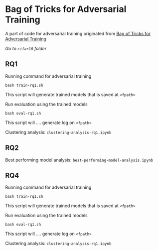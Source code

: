 # Bag of Tricks for Adversarial Training
A part of code for adversarial training originated from [Bag of Tricks for Adversarial Training](https://arxiv.org/abs/2010.00467) 


*Go to `cifar10` folder*


## RQ1

Running command for adversarial training
```
bash train-rq1.sh
```
This script will generate trained models that is saved at `<fpath>`

Run evaluation using the trained models
```
bash eval-rq1.sh
```
This script will .... generate log on `<fpath>`

Clustering analysis: `clustering-analysis-rq1.ipynb`


## RQ2

Best performing model analysis: `best-performing-model-analysis.ipynb`


## RQ4

Running command for adversarial training
```
bash train-rq1.sh
```
This script will generate trained models that is saved at `<fpath>`

Run evaluation using the trained models
```
bash eval-rq1.sh
```
This script will .... generate log on `<fpath>`

Clustering analysis: `clustering-analysis-rq1.ipynb`
